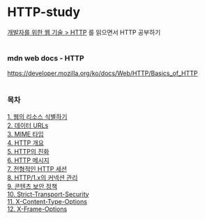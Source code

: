 # HTTP-study
[개발자를 위한 웹 기술 > HTTP](https://developer.mozilla.org/ko/docs/Web/HTTP/Basics_of_HTTP) 를 읽으면서 HTTP 공부하기
</br></br>

### mdn web docs - HTTP
https://developer.mozilla.org/ko/docs/Web/HTTP/Basics_of_HTTP
</br></br>

### 목차
[1. 웹의 리소스 식별하기](https://github.com/Hajin-Lee0406/HTTP-study/blob/main/CH01.%20%EB%A6%AC%EC%86%8C%EC%8A%A4%EC%99%80%20URIs/1.%20%EC%9B%B9%EC%9D%98%20%EB%A6%AC%EC%86%8C%EC%8A%A4%20%EC%8B%9D%EB%B3%84%ED%95%98%EA%B8%B0.md)</br>
[2. 데이터 URLs](https://github.com/Hajin-Lee0406/HTTP-study/blob/main/CH01.%20%EB%A6%AC%EC%86%8C%EC%8A%A4%EC%99%80%20URIs/2.%20%EB%8D%B0%EC%9D%B4%ED%84%B0%20URLs.md)</br>
[3. MIME 타입](https://github.com/Hajin-Lee0406/HTTP-study/blob/main/CH01.%20%EB%A6%AC%EC%86%8C%EC%8A%A4%EC%99%80%20URIs/3.%20MIME%20%ED%83%80%EC%9E%85(IANA%20%EB%AF%B8%EB%94%94%EC%96%B4%20%ED%83%80%EC%9E%85).md)</br>
[4. HTTP 개요](https://github.com/Hajin-Lee0406/HTTP-study/commit/090797d79e1cd8353639267537b78d89425310e3)</br>
[5. HTTP의 진화](https://github.com/Hajin-Lee0406/HTTP-study/commit/2986babc986bc30eb34069ea437f5ba7b81e973a)</br>
[6. HTTP 메시지](https://github.com/Hajin-Lee0406/HTTP-study/blob/main/CH02.%20HTTP%20%EC%95%88%EB%82%B4%EC%84%9C/HTTP%20%EB%A9%94%EC%8B%9C%EC%A7%80.md)</br>
[7. 전형적인 HTTP 세션](https://github.com/Hajin-Lee0406/HTTP-study/blob/main/CH02.%20HTTP%20%EC%95%88%EB%82%B4%EC%84%9C/4.%20%EC%A0%84%ED%98%95%EC%A0%81%EC%9D%B8%20HTTP%20%EC%84%B8%EC%85%98.md)</br>
[8. HTTP/1.x의 커넥션 관리](https://github.com/Hajin-Lee0406/HTTP-study/blob/main/CH02.%20HTTP%20%EC%95%88%EB%82%B4%EC%84%9C/5.%20HTTP1.x%EC%9D%98%20%EC%BB%A4%EB%84%A5%EC%85%98%20%EA%B4%80%EB%A6%AC.md)</br>
[9. 콘텐츠 보안 정책](https://github.com/Hajin-Lee0406/HTTP-study/tree/main/CH03.%20HTTP%20%EB%B3%B4%EC%95%88)</br>
[10. Strict-Transport-Security](https://github.com/Hajin-Lee0406/HTTP-study/blob/main/CH03.%20HTTP%20%EB%B3%B4%EC%95%88/2.%20Strict-Transport-Security(HSTS).md)</br>
[11. X-Content-Type-Options](https://github.com/Hajin-Lee0406/HTTP-study/blob/main/CH03.%20HTTP%20%EB%B3%B4%EC%95%88/3.%20X-Content-Type-Options.md)</br>
[12. X-Frame-Options](https://github.com/Hajin-Lee0406/HTTP-study/blob/main/CH03.%20HTTP%20%EB%B3%B4%EC%95%88/4.%20X-Frame-Options.md)</br>
